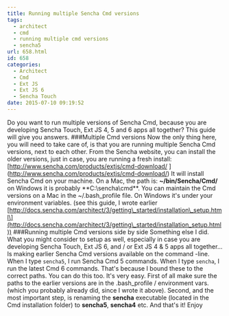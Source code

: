 ```yaml
---
title: Running multiple Sencha Cmd versions
tags:
  - architect
  - cmd
  - running multiple cmd versions
  - sencha5
url: 658.html
id: 658
categories:
  - Architect
  - Cmd
  - Ext JS
  - Ext JS 6
  - Sencha Touch
date: 2015-07-10 09:19:52
---
```


Do you want to run multiple versions of Sencha Cmd, because you are developing Sencha Touch, Ext JS 4, 5 and 6 apps all together? This guide will give you answers. ###Multiple Cmd versions Now the only thing here, you will need to take care of, is that you are running multiple Sencha Cmd versions, next to each other. From the Sencha website, you can install the older versions, just in case, you are running a fresh install: \[http://www.sencha.com/products/extjs/cmd-download/ \](http://www.sencha.com/products/extjs/cmd-download/) It will install Sencha Cmd on your machine. On a Mac, the path is: **~/bin/Sencha/Cmd/** on Windows it is probably **C:\\sencha\\cmd\**. You can maintain the Cmd versions on a Mac in the ~/.bash\_profile file. On Windows it's under your environment variables. (see this guide, I wrote earlier \[http://docs.sencha.com/architect/3/getting\_started/installation\_setup.html\](http://docs.sencha.com/architect/3/getting\_started/installation_setup.html)) ###Running multiple Cmd versions side by side Something else I did. What you might consider to setup as well, especially in case you are developing Sencha Touch, Ext JS 6, and / or Ext JS 4 & 5 apps all together... Is making earlier Sencha Cmd versions available on the command -line. When I type `sencha5`, I run Sencha Cmd 5 commands. When I type `sencha`, I run the latest Cmd 6 commands. That's because I bound these to the correct paths. You can do this too. It's very easy. First of all make sure the paths to the earlier versions are in the .bash_profile / environment vars. (which you probably already did, since I wrote it above). Second, and the most important step, is renaming the **sencha** executable (located in the Cmd installation folder) to **sencha5**, **sencha4** etc. And that's it! Enjoy